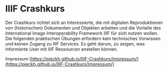 # IIIF Crashkurs

Der Crashkurs richtet sich an Interessierte, die mit digitalen Reproduktionen von (historischen) Dokumenten und Objekten arbeiten und die Vorteile des International Image Interoperability Framework IIIF für sich nutzen wollen. Die folgenden praktischen Übungen erfordern kein technisches Vorwissen und keinen Zugang zu IIIF Services. Es geht darum, zu zeigen, was informierte User mit IIIF Ressourcen anstellen können.

Impressum [https://pieckh.github.io/IIIF-Crashkurs/Impressum/](https://pieckh.github.io/IIIF-Crashkurs/Impressum/)
